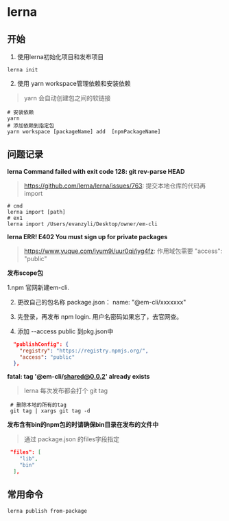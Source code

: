 # lerna

## 开始

1. 使用lerna初始化项目和发布项目

```shell
lerna init 
```

2. 使用 yarn workspace管理依赖和安装依赖

> yarn 会自动创建包之间的软链接

```shell
# 安装依赖
yarn 
# 添加依赖到指定包
yarn workspace [packageName] add  [npmPackageName]
```

## 问题记录

**lerna Command failed with exit code 128: git rev-parse HEAD**

> https://github.com/lerna/lerna/issues/763: 提交本地仓库的代码再import

```shell
# cmd
lerna import [path]
# ex1
lerna import /Users/evanzyli/Desktop/owner/em-cli  
```

**lerna ERR! E402 You must sign up for private packages**

> https://www.yuque.com/iyum9i/uur0qi/iyg4fz: 作用域包需要 "access": "public"

**发布scope包**

1.npm 官网新建em-cli.

2. 更改自己的包名称 package.json： name: "@em-cli/xxxxxxx"

3. 先登录，再发布 npm login. 用户名密码如果忘了，去官网查。

4. 添加 --access public 到pkg.json中

```json
  "publishConfig": {
    "registry": "https://registry.npmjs.org/",
    "access": "public"
  },
```

**fatal: tag '@em-cli/shared@0.0.2' already exists**

> lerna 每次发布都会打个 git tag

```shell
 # 删除本地的所有的tag 
 git tag | xargs git tag -d
```

**发布含有bin的npm包的时请确保bin目录在发布的文件中**

> 通过 package.json 的files字段指定

```json
 "files": [
    "lib",
    "bin"
  ],
```

## 常用命令

```shell
lerna publish from-package
```

